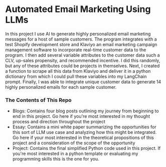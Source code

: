 # Automated Email Marketing Using LLMs

In this project I use AI to generate highly personalized email marketing messages for a host of sample customers. The program integrates with a test Shopify development store and Klaviyo an email marketing campaign management software to incorporate real-time customer data to the program. I then add several variable attributes to the customer data such a CLV, up-sales propensity, and recommended incentive. I did this randomly, but any of these attributes could be projects in themselves. Next, I created a function to scrape all this data from Klaviyo and deliver it in a python dictionary from which I could pull these variables into my LangChain prompt. Finally, I was able to integrate unique customer data to generate 14 highly personalized emails for each sample customer. 

### The Contents of This Repo

- Blogs: Contains four blog posts outlining my journey from beginning to end in this project. Go here if you're most interested in my thought process and direction throughout the project
- Essay: Contains a mini white paper summarizing the opportunities for this sort of LLM use case and analyzing how this might be integrated. Go here if your most interested in the theoretical propositions of this project and a consideration of the scope of the opportunity
- Project: Contains the final simplified Python code used in this project. If you're most interested in a python template or evaluating my programming skills this is the one for you.
